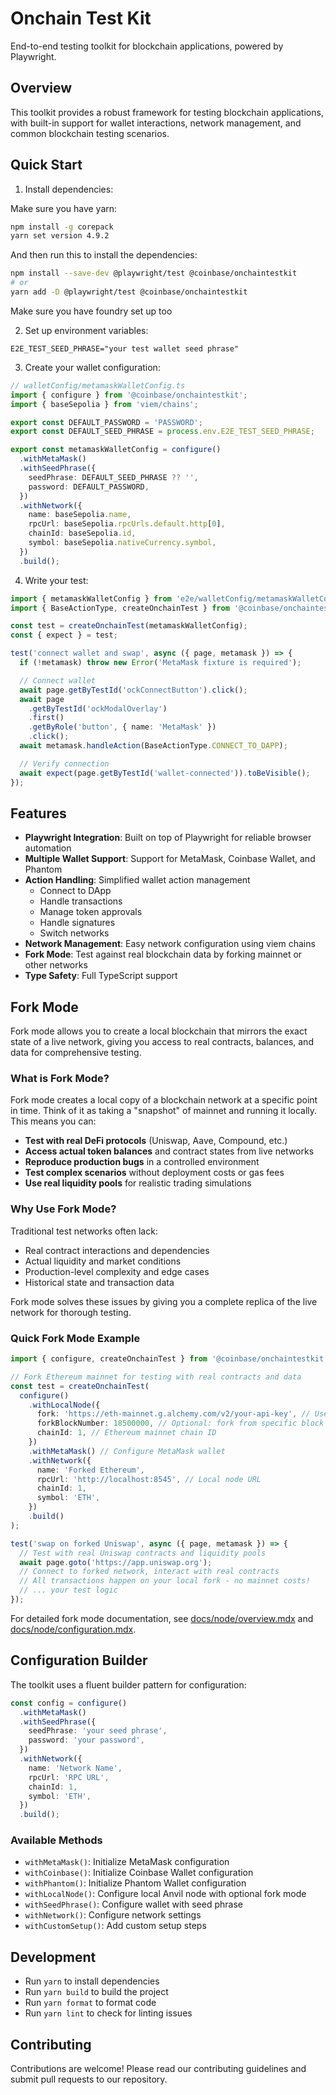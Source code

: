 # Onchain Test Kit

End-to-end testing toolkit for blockchain applications, powered by Playwright.

## Overview

This toolkit provides a robust framework for testing blockchain applications, with built-in support for wallet interactions, network management, and common blockchain testing scenarios.

## Quick Start

1. Install dependencies:

Make sure you have yarn:

```bash
npm install -g corepack
yarn set version 4.9.2
```

And then run this to install the dependencies: 

```bash
npm install --save-dev @playwright/test @coinbase/onchaintestkit
# or
yarn add -D @playwright/test @coinbase/onchaintestkit
```

Make sure you have foundry set up too

2. Set up environment variables:

```env
E2E_TEST_SEED_PHRASE="your test wallet seed phrase"
```

3. Create your wallet configuration:

```typescript
// walletConfig/metamaskWalletConfig.ts
import { configure } from '@coinbase/onchaintestkit';
import { baseSepolia } from 'viem/chains';

export const DEFAULT_PASSWORD = 'PASSWORD';
export const DEFAULT_SEED_PHRASE = process.env.E2E_TEST_SEED_PHRASE;

export const metamaskWalletConfig = configure()
  .withMetaMask()
  .withSeedPhrase({
    seedPhrase: DEFAULT_SEED_PHRASE ?? '',
    password: DEFAULT_PASSWORD,
  })
  .withNetwork({
    name: baseSepolia.name,
    rpcUrl: baseSepolia.rpcUrls.default.http[0],
    chainId: baseSepolia.id,
    symbol: baseSepolia.nativeCurrency.symbol,
  })
  .build();
```

4. Write your test:

```typescript
import { metamaskWalletConfig } from 'e2e/walletConfig/metamaskWalletConfig';
import { BaseActionType, createOnchainTest } from '@coinbase/onchaintestkit';

const test = createOnchainTest(metamaskWalletConfig);
const { expect } = test;

test('connect wallet and swap', async ({ page, metamask }) => {
  if (!metamask) throw new Error('MetaMask fixture is required');

  // Connect wallet
  await page.getByTestId('ockConnectButton').click();
  await page
    .getByTestId('ockModalOverlay')
    .first()
    .getByRole('button', { name: 'MetaMask' })
    .click();
  await metamask.handleAction(BaseActionType.CONNECT_TO_DAPP);

  // Verify connection
  await expect(page.getByTestId('wallet-connected')).toBeVisible();
});
```

## Features

- **Playwright Integration**: Built on top of Playwright for reliable browser automation
- **Multiple Wallet Support**: Support for MetaMask, Coinbase Wallet, and Phantom
- **Action Handling**: Simplified wallet action management
  - Connect to DApp
  - Handle transactions
  - Manage token approvals
  - Handle signatures
  - Switch networks
- **Network Management**: Easy network configuration using viem chains
- **Fork Mode**: Test against real blockchain data by forking mainnet or other networks
- **Type Safety**: Full TypeScript support

## Fork Mode

Fork mode allows you to create a local blockchain that mirrors the exact state of a live network, giving you access to real contracts, balances, and data for comprehensive testing.

### What is Fork Mode?

Fork mode creates a local copy of a blockchain network at a specific point in time. Think of it as taking a "snapshot" of mainnet and running it locally. This means you can:

- **Test with real DeFi protocols** (Uniswap, Aave, Compound, etc.)
- **Access actual token balances** and contract states from live networks
- **Reproduce production bugs** in a controlled environment
- **Test complex scenarios** without deployment costs or gas fees
- **Use real liquidity pools** for realistic trading simulations

### Why Use Fork Mode?

Traditional test networks often lack:
- Real contract interactions and dependencies
- Actual liquidity and market conditions  
- Production-level complexity and edge cases
- Historical state and transaction data

Fork mode solves these issues by giving you a complete replica of the live network for thorough testing.

### Quick Fork Mode Example

```typescript
import { configure, createOnchainTest } from '@coinbase/onchaintestkit';

// Fork Ethereum mainnet for testing with real contracts and data
const test = createOnchainTest(
  configure()
    .withLocalNode({
      fork: 'https://eth-mainnet.g.alchemy.com/v2/your-api-key', // Use your RPC provider
      forkBlockNumber: 18500000, // Optional: fork from specific block for reproducible tests
      chainId: 1, // Ethereum mainnet chain ID
    })
    .withMetaMask() // Configure MetaMask wallet
    .withNetwork({
      name: 'Forked Ethereum',
      rpcUrl: 'http://localhost:8545', // Local node URL
      chainId: 1,
      symbol: 'ETH',
    })
    .build()
);

test('swap on forked Uniswap', async ({ page, metamask }) => {
  // Test with real Uniswap contracts and liquidity pools
  await page.goto('https://app.uniswap.org');
  // Connect to forked network, interact with real contracts
  // All transactions happen on your local fork - no mainnet costs!
  // ... your test logic
});
```

For detailed fork mode documentation, see [docs/node/overview.mdx](docs/node/overview.mdx) and [docs/node/configuration.mdx](docs/node/configuration.mdx).

## Configuration Builder

The toolkit uses a fluent builder pattern for configuration:

```typescript
const config = configure()
  .withMetaMask()
  .withSeedPhrase({
    seedPhrase: 'your seed phrase',
    password: 'your password',
  })
  .withNetwork({
    name: 'Network Name',
    rpcUrl: 'RPC URL',
    chainId: 1,
    symbol: 'ETH',
  })
  .build();
```

### Available Methods

- `withMetaMask()`: Initialize MetaMask configuration
- `withCoinbase()`: Initialize Coinbase Wallet configuration
- `withPhantom()`: Initialize Phantom Wallet configuration
- `withLocalNode()`: Configure local Anvil node with optional fork mode
- `withSeedPhrase()`: Configure wallet with seed phrase
- `withNetwork()`: Configure network settings
- `withCustomSetup()`: Add custom setup steps

## Development

- Run `yarn` to install dependencies
- Run `yarn build` to build the project
- Run `yarn format` to format code
- Run `yarn lint` to check for linting issues

## Contributing

Contributions are welcome! Please read our contributing guidelines and submit pull requests to our repository.

